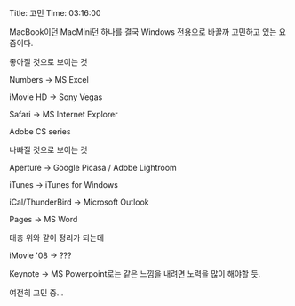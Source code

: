 Title: 고민
Time: 03:16:00

MacBook이던 MacMini던 하나를 결국 Windows 전용으로 바꿀까 고민하고 있는 요즘이다.

좋아질 것으로 보이는 것

Numbers -> MS Excel

iMovie HD -> Sony Vegas

Safari -> MS Internet Explorer

Adobe CS series

나빠질 것으로 보이는 것

Aperture -> Google Picasa / Adobe Lightroom

iTunes -> iTunes for Windows

iCal/ThunderBird -> Microsoft Outlook

Pages -> MS Word

대충 위와 같이 정리가 되는데

iMovie '08 -> ???

Keynote -> MS Powerpoint로는 같은 느낌을 내려면 노력을 많이 해야할 듯.

여전히 고민 중...

